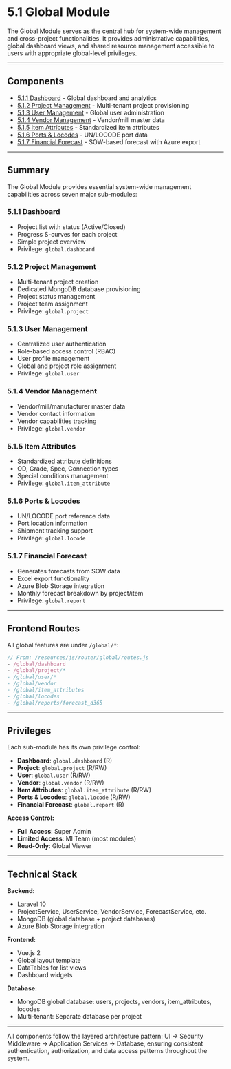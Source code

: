 # 5.1 Global Module

The Global Module serves as the central hub for system-wide management and cross-project functionalities. It provides administrative capabilities, global dashboard views, and shared resource management accessible to users with appropriate global-level privileges.

---

## Components

- [5.1.1 Dashboard](5.1-Global-Module/5.1.1-Dashboard/) - Global dashboard and analytics
- [5.1.2 Project Management](5.1-Global-Module/5.1.2-Project/) - Multi-tenant project provisioning
- [5.1.3 User Management](5.1-Global-Module/5.1.3-User/) - Global user administration
- [5.1.4 Vendor Management](5.1-Global-Module/5.1.4-Vendor/) - Vendor/mill master data
- [5.1.5 Item Attributes](5.1-Global-Module/5.1.5-Item-Attributes/) - Standardized item attributes
- [5.1.6 Ports & Locodes](5.1-Global-Module/5.1.6-Ports-Locodes/) - UN/LOCODE port data
- [5.1.7 Financial Forecast](5.1-Global-Module/5.1.7-Financial-Forecast/) - SOW-based forecast with Azure export

---

## Summary

The Global Module provides essential system-wide management capabilities across seven major sub-modules:

### **5.1.1 Dashboard**
- Project list with status (Active/Closed)
- Progress S-curves for each project
- Simple project overview
- Privilege: `global.dashboard`

### **5.1.2 Project Management**
- Multi-tenant project creation
- Dedicated MongoDB database provisioning
- Project status management
- Project team assignment
- Privilege: `global.project`

### **5.1.3 User Management**
- Centralized user authentication
- Role-based access control (RBAC)
- User profile management
- Global and project role assignment
- Privilege: `global.user`

### **5.1.4 Vendor Management**
- Vendor/mill/manufacturer master data
- Vendor contact information
- Vendor capabilities tracking
- Privilege: `global.vendor`

### **5.1.5 Item Attributes**
- Standardized attribute definitions
- OD, Grade, Spec, Connection types
- Special conditions management
- Privilege: `global.item_attribute`

### **5.1.6 Ports & Locodes**
- UN/LOCODE port reference data
- Port location information
- Shipment tracking support
- Privilege: `global.locode`

### **5.1.7 Financial Forecast**
- Generates forecasts from SOW data
- Excel export functionality
- Azure Blob Storage integration
- Monthly forecast breakdown by project/item
- Privilege: `global.report`

---

## Frontend Routes

All global features are under `/global/*`:

```javascript
// From: /resources/js/router/global/routes.js
- /global/dashboard
- /global/project/*
- /global/user/*
- /global/vendor
- /global/item_attributes
- /global/locodes
- /global/reports/forecast_d365
```

---

## Privileges

Each sub-module has its own privilege control:

- **Dashboard**: `global.dashboard` (R)
- **Project**: `global.project` (R/RW)
- **User**: `global.user` (R/RW)
- **Vendor**: `global.vendor` (R/RW)
- **Item Attributes**: `global.item_attribute` (R/RW)
- **Ports & Locodes**: `global.locode` (R/RW)
- **Financial Forecast**: `global.report` (R)

**Access Control:**
- **Full Access**: Super Admin
- **Limited Access**: MI Team (most modules)
- **Read-Only**: Global Viewer

---

## Technical Stack

**Backend:**
- Laravel 10
- ProjectService, UserService, VendorService, ForecastService, etc.
- MongoDB (global database + project databases)
- Azure Blob Storage integration

**Frontend:**
- Vue.js 2
- Global layout template
- DataTables for list views
- Dashboard widgets

**Database:**
- MongoDB global database: users, projects, vendors, item_attributes, locodes
- Multi-tenant: Separate database per project

---

All components follow the layered architecture pattern: UI → Security Middleware → Application Services → Database, ensuring consistent authentication, authorization, and data access patterns throughout the system.
